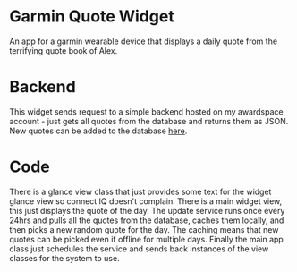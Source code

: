 # Garmin Quote Widget
An app for a garmin wearable device that displays a daily quote from the terrifying quote book of Alex.

# Backend
This widget sends request to a simple backend hosted on my awardspace account - just gets all quotes from the database and returns them as JSON. New quotes can be added to the database [here](externalrequests.yaboichips.ga/GarminQuotes).

# Code
There is a glance view class that just provides some text for the widget glance view so connect IQ doesn't complain. There is a main widget view, this just displays the quote of the day. The update service runs once every 24hrs and pulls all the quotes from the database, caches them locally, and then picks a new random quote for the day. The caching means that new quotes can be picked even if offline for multiple days. Finally the main app class just schedules the service and sends back instances of the view classes for the system to use.